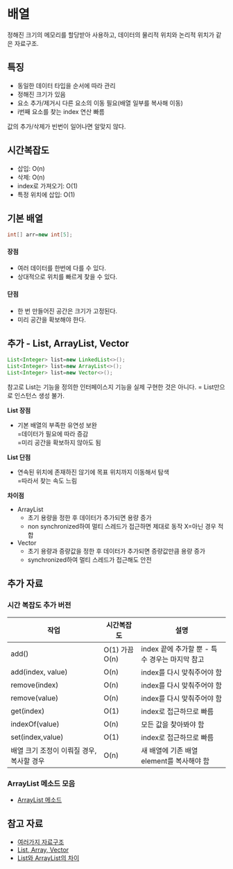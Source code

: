 # 배열

정해진 크기의 메모리를 할당받아 사용하고, 데이터의 물리적 위치와 논리적 위치가 같은 자료구조.

## 특징

- 동일한 데이터 타입을 순서에 따라 관리
- 정해진 크기가 있음
- 요소 추가/제거시 다른 요소의 이동 필요(배열 일부를 복사해 이동)
- i번째 요소를 찾는 index 연산 빠름

값의 추가/삭제가 빈번이 일어나면 알맞지 않다.

## 시간복잡도

- 삽입: O(n)
- 삭제: O(n)
- index로 가져오기: O(1)
- 특정 위치에 삽입: O(1)

## 기본 배열

```java
int[] arr=new int[5];
```

#### 장점

- 여러 데이터를 한번에 다를 수 있다.
- 상대적으로 위치를 빠르게 찾을 수 있다.

#### 단점

- 한 번 만들어진 공간은 크기가 고정된다.
- 미리 공간을 확보해야 한다.

## 추가 - List, ArrayList, Vector

```java
List<Integer> list=new LinkedList<>();
List<Integer> list=new ArrayList<>();
List<Integer> list=new Vector<>();
```

참고로 List는 기능을 정의한 인터페이스지 기능을 실제 구현한 것은 아니다. = List만으로 인스턴스 생성 불가.

**List 장점**

- 기본 배열의 부족한 유연성 보완<br>
  =데이터가 필요에 따라 증감<br>
  =미리 공간을 확보하지 않아도 됨

**List 단점**

- 연속된 위치에 존재하진 않기에 목표 위치까지 이동해서 탐색<br>
  =따라서 찾는 속도 느림

**차이점**

- ArrayList
  - 초기 용량을 정한 후 데이터가 추가되면 용량 증가
  - non synchronized하여 멀티 스레드가 접근하면 제대로 동작 X=아닌 경우 적합
- Vector
  - 초기 용량과 증량값을 정한 후 데이터가 추가되면 증량값만큼 용량 증가
  - synchronized하여 멀티 스레드가 접근해도 안전

## 추가 자료

### 시간 복잡도 추가 버전

| 작업                                      | 시간복잡도     | 설명                                           |
| ----------------------------------------- | -------------- | ---------------------------------------------- |
| add()                                     | O(1) 가끔 O(n) | index 끝에 추가할 뿐 - 특수 경우는 마지막 참고 |
| add(index, value)                         | O(n)           | index를 다시 맞춰주어야 함                     |
| remove(index)                             | O(n)           | index를 다시 맞춰주어야 함                     |
| remove(value)                             | O(n)           | index를 다시 맞춰주어야 함                     |
| get(index)                                | O(1)           | index로 접근하므로 빠름                        |
| indexOf(value)                            | O(n)           | 모든 값을 찾아봐야 함                          |
| set(index,value)                          | O(1)           | index로 접근하므로 빠름                        |
| 배열 크기 조정이 이뤄질 경우, 복사할 경우 | O(n)           | 새 배열에 기존 배열 element를 복사해야 함      |

### ArrayList 메소드 모음

- [ArrayList 메소드](https://junjangsee.github.io/2019/07/25/java/arraylist-Method/)

## 참고 자료

- [여러가지 자료구조](https://soliloquiess.github.io/study/2021/03/20/java_%EC%9E%90%EB%A3%8C%EA%B5%AC%EC%A1%B0.html)
- [List, Array, Vector](https://velog.io/@heewonim/Java-%EC%9E%90%EB%A3%8C%EA%B5%AC%EC%A1%B0-Array-List-Map-Set-Stack-Queue)
- [List와 ArrayList의 차이](https://yoon-dailylife.tistory.com/7)

